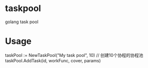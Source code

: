 # taskpool
golang task pool

# Usage

taskPool := NewTaskPool("My task pool", 10) // 创建10个协程的协程池
taskPool.AddTask(id, workFunc, cover, params)
